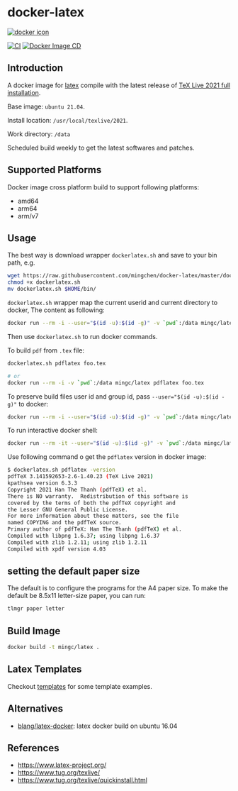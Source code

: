 # docker-latex

[![docker icon](https://dockeri.co/image/mingc/latex)](https://hub.docker.com/r/mingc/latex/)

[![CI](https://github.com/mingchen/docker-latex/actions/workflows/CI.yml/badge.svg)](https://github.com/mingchen/docker-latex/actions/workflows/CI.yml)
[![Docker Image CD](https://github.com/mingchen/docker-latex/actions/workflows/docker-image.yml/badge.svg)](https://github.com/mingchen/docker-latex/actions/workflows/docker-image.yml)

## Introduction

A docker image for [latex](https://www.latex-project.org/) compile with the latest release of [TeX Live 2021 full installation](https://www.tug.org/texlive/).

Base image: `ubuntu 21.04`.

Install location: `/usr/local/texlive/2021`.

Work directory: `/data`

Scheduled build weekly to get the latest softwares and patches.
## Supported Platforms

Docker image cross platform build to support following platforms:

* amd64
* arm64
* arm/v7

## Usage

The best way is download wrapper `dockerlatex.sh` and save to your bin path, e.g.

```sh
wget https://raw.githubusercontent.com/mingchen/docker-latex/master/dockerlatex.sh
chmod +x dockerlatex.sh
mv dockerlatex.sh $HOME/bin/
```

`dockerlatex.sh` wrapper map the current userid and current directory to docker, The content as following:

```sh
docker run --rm -i --user="$(id -u):$(id -g)" -v `pwd`:/data mingc/latex $@
```

Then use `dockerlatex.sh` to run docker commands.

To build `pdf` from `.tex` file:

```sh
dockerlatex.sh pdflatex foo.tex

# or
docker run --rm -i -v `pwd`:/data mingc/latex pdflatex foo.tex
```

To preserve build files user id and group id, pass `--user="$(id -u):$(id -g)"` to docker:

```sh
docker run --rm -i --user="$(id -u):$(id -g)" -v `pwd`:/data mingc/latex pdflatex foo.tex
```

To run interactive docker shell:

```sh
docker run --rm -it --user="$(id -u):$(id -g)" -v `pwd`:/data mingc/latex bash
```

Use following command o get the `pdflatex` version in docker image:

```sh
$ dockerlatex.sh pdflatex -version
pdfTeX 3.141592653-2.6-1.40.23 (TeX Live 2021)
kpathsea version 6.3.3
Copyright 2021 Han The Thanh (pdfTeX) et al.
There is NO warranty.  Redistribution of this software is
covered by the terms of both the pdfTeX copyright and
the Lesser GNU General Public License.
For more information about these matters, see the file
named COPYING and the pdfTeX source.
Primary author of pdfTeX: Han The Thanh (pdfTeX) et al.
Compiled with libpng 1.6.37; using libpng 1.6.37
Compiled with zlib 1.2.11; using zlib 1.2.11
Compiled with xpdf version 4.03
```

## setting the default paper size

The default is to configure the programs for the A4 paper size. To make the default be 8.5x11 letter-size paper, you can run:

```sh
tlmgr paper letter
```

## Build Image

```sh
docker build -t mingc/latex .
```

## Latex Templates

Checkout [templates](https://github.com/mingchen/docker-latex/tree/master/templates) for some template examples.

## Alternatives

- [blang/latex-docker](https://github.com/blang/latex-docker): latex docker build on ubuntu 16.04

## References

- https://www.latex-project.org/
- https://www.tug.org/texlive/
- https://www.tug.org/texlive/quickinstall.html
